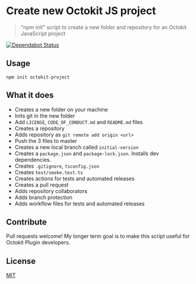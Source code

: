 # Create new Octokit JS project

> "npm init" script to create a new folder and repository for an Octokit JavaScript project

[![Dependabot Status](https://api.dependabot.com/badges/status?host=github&repo=octokit/create-octokit-project.js)](https://dependabot.com/)

## Usage

```shell
npm init octokit-project
```

## What it does

- Creates a new folder on your machine
- Inits git in the new folder
- Add `LICENSE`, `CODE_OF_CONDUCT.md` and `README.md` files
- Creates a repository
- Adds repository as `git remote add origin <url>`
- Push the 3 files to master
- Creates a new local branch called `initial-version`
- Creates a `package.json` and `package-lock.json`. Installs dev dependencies.
- Creates `.gitignore`, `tsconfig.json`
- Creates `test/smoke.test.ts`
- Creates actions for tests and automated releases
- Creates a pull request
- Adds repository collaborators
- Adds branch protection
- Adds workflow files for tests and automated releases

## Contribute

Pull requests welcome! My longer term goal is to make this script useful for Octokit Plugin developers.

## License

[MIT](LICENSE)

